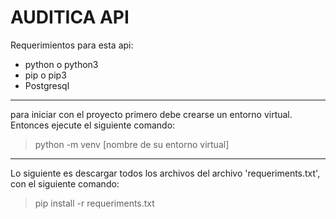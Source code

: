 # AUDITICA API
Requerimientos para esta api:
    <ul>
        <li>python o python3</li>
        <li>pip o pip3</li>
        <li>Postgresql</li>
    </ul>

---

para iniciar con el proyecto primero debe crearse un entorno virtual.
Entonces ejecute el siguiente comando:

> python -m venv [nombre de su entorno virtual]

---

Lo siguiente es descargar todos los archivos del archivo 'requeriments.txt', con el siguiente comando:

> pip install -r requeriments.txt

